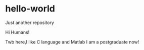 # hello-world
Just another repository

Hi Humans!

Twb here,I like C language and Matlab
I am a postgraduate now!
